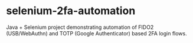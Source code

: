 # selenium-2fa-automation
Java + Selenium project demonstrating automation of FIDO2 (USB/WebAuthn) and TOTP (Google Authenticator) based 2FA login flows.
